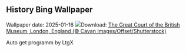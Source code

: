 ## History Bing Wallpaper
Wallpaper date: 2025-01-16
![](https://www.bing.com/th?id=OHR.MuseumCourt_EN-US0003531841_UHD.jpg&w=1000)Download: [The Great Court of the British Museum, London, England (© Cavan Images/Offset/Shutterstock)](https://www.bing.com/th?id=OHR.MuseumCourt_EN-US0003531841_UHD.jpg)

Auto get programm by LtgX

